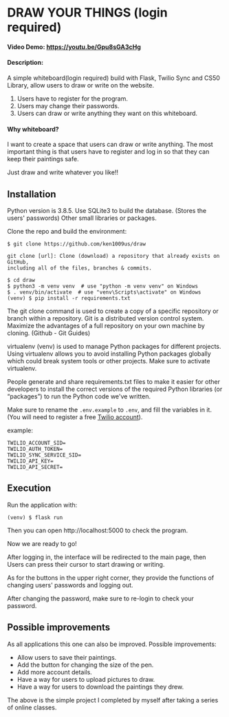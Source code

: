 # DRAW YOUR THINGS (login required)
#### Video Demo:  <https://youtu.be/Gpu8sGA3cHg>
#### Description:
A simple whiteboard(login required) build with Flask, Twilio Sync and CS50 Library, allow users to draw or write on the website.

1. Users have to register for the program.
2. Users may change their passwords.
3. Users can draw or write anything they want on this whiteboard.

#### Why whiteboard?

I want to create a space that users can draw or write anything. The most important thing is that users have to register and log in so that they can keep their paintings safe.

Just draw and write whatever you like!!


## Installation

Python version is 3.8.5.
Use SQLite3 to build the database. (Stores the users' passwords)
Other small libraries or packages.

Clone the repo and build the environment:
```
$ git clone https://github.com/ken1009us/draw

git clone [url]: Clone (download) a repository that already exists on GitHub,
including all of the files, branches & commits.

$ cd draw
$ python3 -m venv venv  # use "python -m venv venv" on Windows
$ . venv/bin/activate  # use "venv\Scripts\activate" on Windows
(venv) $ pip install -r requirements.txt
```

The git clone command is used to create a copy of a specific repository or branch within a repository. Git is a distributed version control system. Maximize the advantages of a full repository on your own machine by cloning. (Github - Git Guides)

virtualenv (venv) is used to manage Python packages for different projects. Using virtualenv allows you to avoid installing Python packages globally which could break system tools or other projects. Make sure to activate virtualenv.

People generate and share requirements.txt files to make it easier for other developers to install the correct versions of the required Python libraries (or “packages”) to run the Python code we've written.

Make sure to rename the `.env.example` to `.env`, and fill the variables in it.
(You will need to register a free [Twilio account](http://www.twilio.com/referral/w6qBg0)).

example:

```
TWILIO_ACCOUNT_SID=
TWILIO_AUTH_TOKEN=
TWILIO_SYNC_SERVICE_SID=
TWILIO_API_KEY=
TWILIO_API_SECRET=
```

## Execution

Run the application with:
```
(venv) $ flask run
```

Then you can open http://localhost:5000 to check the program.

Now we are ready to go!

After logging in, the interface will be redirected to the main page, then Users can press their cursor to start drawing or writing.

As for the buttons in the upper right corner, they provide the functions of changing users' passwords and logging out.

After changing the password, make sure to re-login to check your password.

## Possible improvements

As all applications this one can also be improved. Possible improvements:

- Allow users to save their paintings.
- Add the button for changing the size of the pen.
- Add more account details.
- Have a way for users to upload pictures to draw.
- Have a way for users to download the paintings they drew.

The above is the simple project I completed by myself after taking a series of online classes.
